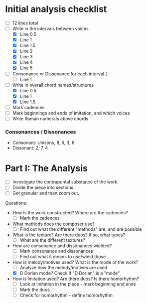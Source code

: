 # Initial analysis checklist

- [ ] 12 lines total
- [ ] Write in the intervals between voices
  - [x] Line 0.5
  - [x] Line 1
  - [x] Line 1.5
  - [x] Line 2
  - [x] Line 3
  - [x] Line 4
  - [x] Line 5
- [ ] Consonance or Dissonance for each interval (
  - [ ] Line 1
- [ ] Write in overall chord names/structures
  - [x] Line 0.5
  - [x] Line 1
  - [x] Line 1.5
- [ ] Mark cadences
- [ ] Mark beginnings and ends of imitation, and which voices
- [ ] Write Roman numerals above chords

### Consonances / Dissonances

- Consonant: Unisons, 8, 5, 3, 6
- Dissonant: 2, 7, 4

# Part I: The Analysis

- [ ] Investigate the contrapuntal substance of the work.
- [ ] Divide the piece into sections.
- [ ] Get granular and then zoom out.

Questions:

- How is the work constructed? Where are the cadences?
  - [ ] Mark the cadences
- What methods does the composer use?
  - [ ] Find out what the different "methods" are, and are possible
- What is the texture? Are there duos? If so, what types?
  - [ ] What are the different textures?
- How are consonance and dissonances wielded?
  - [ ] Mark consonance and dissonances
  - [ ] Find out what it means to use/wield those
- How is melody/motives used? What is the mode of the work?
  - [ ] Analyze how the melody/motives are used
  - [x] D Dorian mode? Check if "D Dorian" is a "mode"
- How is imitation used? Are there duos? Is there homorhythm?
  - [ ] Look at imitation in the piece - mark beginning and ends
  - [ ] Mark the duos
  - [ ] Check for homorhythm - define homorhythm
